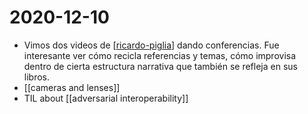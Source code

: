 # 2020-12-10

- Vimos dos videos de [[ricardo-piglia]] dando conferencias. Fue interesante ver cómo recicla referencias y temas, cómo improvisa dentro de cierta estructura narrativa que también se refleja en sus libros.
- [[cameras and lenses]]
- TIL about [[adversarial interoperability]]

[//begin]: # "Autogenerated link references for markdown compatibility"
[ricardo-piglia]: ../ricardo-piglia "Ricardo Piglia"
[cameras-and-lenses]: ../cameras-and-lenses "Cameras and Lenses"
[//end]: # "Autogenerated link references"